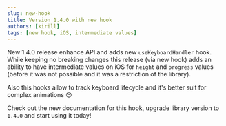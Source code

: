 ```yaml
---
slug: new-hook
title: Version 1.4.0 with new hook
authors: [kirill]
tags: [new hook, iOS, intermediate values]
---
```


New 1.4.0 release enhance API and adds new `useKeyboardHandler` hook. While keeping no breaking changes this release (via new hook) adds an ability to have intermediate values on iOS for `height` and `progress` values (before it was not possible and it was a restriction of the library).

Also this hooks allow to track keyboard lifecycle and it's better suit for complex animations 😎

Check out the new documentation for this hook, upgrade library version to `1.4.0` and start using it today!